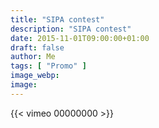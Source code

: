 ```yaml
---
title: "SIPA contest"
description: "SIPA contest"
date: 2015-11-01T09:00:00+01:00
draft: false
author: Me
tags: [ "Promo" ]
image_webp:
image:
---
```


{{< vimeo 00000000 >}}
